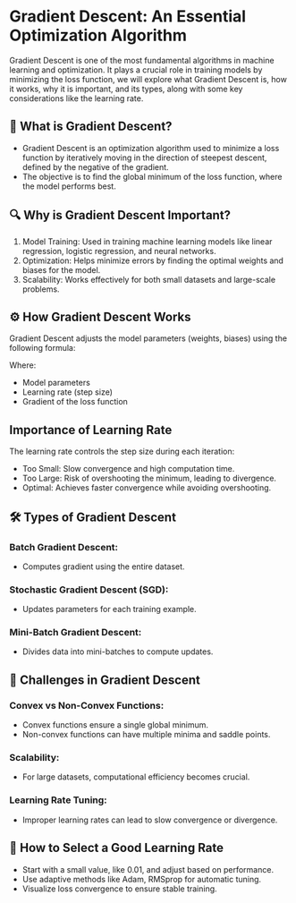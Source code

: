 # Gradient Descent: An Essential Optimization Algorithm

Gradient Descent is one of the most fundamental algorithms in machine learning and optimization. It plays a crucial role in training models by minimizing the loss function, we will explore what Gradient Descent is, how it works, why it is important, and its types, along with some key considerations like the learning rate.

## 🚀 What is Gradient Descent?
- Gradient Descent is an optimization algorithm used to minimize a loss function by iteratively moving in the direction of steepest descent, defined by the negative of the gradient.
- The objective is to find the global minimum of the loss function, where the model performs best.

## 🔍 Why is Gradient Descent Important?
1. Model Training: Used in training machine learning models like linear regression, logistic regression, and neural networks.
2. Optimization: Helps minimize errors by finding the optimal weights and biases for the model.
3. Scalability: Works effectively for both small datasets and large-scale problems.

## ⚙️ How Gradient Descent Works

Gradient Descent adjusts the model parameters (weights, biases) using the following formula:

Where:
* Model parameters
* Learning rate (step size)
* Gradient of the loss function

## Importance of Learning Rate

The learning rate  controls the step size during each iteration:
* Too Small: Slow convergence and high computation time.
* Too Large: Risk of overshooting the minimum, leading to divergence.
* Optimal: Achieves faster convergence while avoiding overshooting.

## 🛠️ Types of Gradient Descent
### Batch Gradient Descent:
* Computes gradient using the entire dataset.

### Stochastic Gradient Descent (SGD):
* Updates parameters for each training example.

### Mini-Batch Gradient Descent:
* Divides data into mini-batches to compute updates.

## 🤔 Challenges in Gradient Descent
### Convex vs Non-Convex Functions:
* Convex functions ensure a single global minimum.
* Non-convex functions can have multiple minima and saddle points.

### Scalability:
* For large datasets, computational efficiency becomes crucial.

### Learning Rate Tuning:
* Improper learning rates can lead to slow convergence or divergence.

## 🎯 How to Select a Good Learning Rate
* Start with a small value, like 0.01, and adjust based on performance.
* Use adaptive methods like Adam, RMSprop for automatic tuning.
* Visualize loss convergence to ensure stable training.
